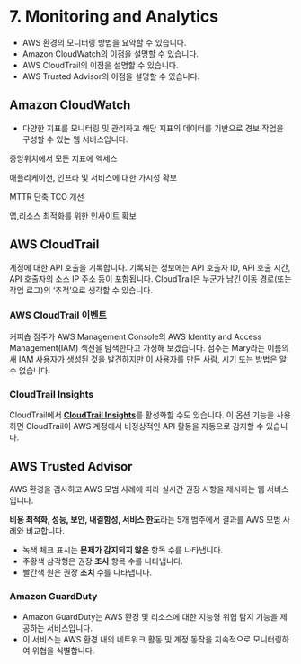 # 7. Monitoring and Analytics



- AWS 환경의 모니터링 방법을 요약할 수 있습니다.
- Amazon CloudWatch의 이점을 설명할 수 있습니다.
- AWS CloudTrail의 이점을 설명할 수 있습니다.
- AWS Trusted Advisor의 이점을 설명할 수 있습니다.



## Amazon CloudWatch

- 다양한 지표를 모니터링 및 관리하고 해당 지표의 데이터를 기반으로 경보 작업을 구성할 수 있는 웹 서비스입니다.



중앙위치에서 모든 지표에 엑세스

애플리케이션, 인프라 및 서비스에 대한 가시성 확보

MTTR 단축 TCO 개선

앱,리소스 최적화를 위한 인사이트 확보





## AWS CloudTrail



계정에 대한 API 호출을 기록합니다. 기록되는 정보에는 API 호출자 ID, API 호출 시간, API 호출자의 소스 IP 주소 등이 포함됩니다. CloudTrail은 누군가 남긴 이동 경로(또는 작업 로그)의 ‘추적’으로 생각할 수 있습니다.



### **AWS CloudTrail 이벤트**

커피숍 점주가 AWS Management Console의 AWS Identity and Access Management(IAM) 섹션을 탐색한다고 가정해 보겠습니다. 점주는 Mary라는 이름의 새 IAM 사용자가 생성된 것을 발견하지만 이 사용자를 만든 사람, 시기 또는 방법은 알 수 없습니다.



### **CloudTrail Insights**

CloudTrail에서 [**CloudTrail Insights**](https://docs.aws.amazon.com/awscloudtrail/latest/userguide/logging-insights-events-with-cloudtrail.html)를 활성화할 수도 있습니다. 이 옵션 기능을 사용하면 CloudTrail이 AWS 계정에서 비정상적인 API 활동을 자동으로 감지할 수 있습니다. 



## AWS Trusted Advisor



AWS 환경을 검사하고 AWS 모범 사례에 따라 실시간 권장 사항을 제시하는 웹 서비스입니다.

**비용 최적화, 성능, 보안, 내결함성, 서비스 한도**라는 5개 범주에서 결과를 AWS 모범 사례와 비교합니다. 

- 녹색 체크 표시는 **문제가 감지되지 않은** 항목 수를 나타냅니다.
- 주황색 삼각형은 권장 **조사** 항목 수를 나타냅니다.
- 빨간색 원은 권장 **조치** 수를 나타냅니다.



### Amazon GuardDuty

- Amazon GuardDuty는 AWS 환경 및 리소스에 대한 지능형 위협 탐지 기능을 제공하는 서비스입니다.
- 이 서비스는 AWS 환경 내의 네트워크 활동 및 계정 동작을 지속적으로 모니터링하여 위협을 식별합니다.





















































